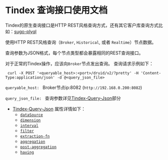 # Tindex 查询接口使用文档

Tindex的原生查询接口是HTTP REST风格查询方式，还有其它客户库查询方式比如：[sugo-plyql](developer/interfaces/sugo-plyql.md)  

使用HTTP REST风格查询（`Broker`, `Historical`, 或者 `Realtime`）节点数据。

查询参数为JSON格式，每个节点类型都会暴露相同的REST查询接口。

对于正常的Tindex操作，应该向`Broker`节点发出查询。
查询请求示例如下：

```shell
 curl -X POST '<queryable_host>:<port>/druid/v2/?pretty' -H 'Content-Type:application/json' -d @<query_json_file>
```

 `queryable_host: ` Broker节点ip:8082 (`http://192.168.0.200:8082`)  

 `query_json_file: ` 查询参数详见[Tindex-Query-Json](/developer/query/query.md)部分

- [Tindex-Query-Json](/developer/query/query.md) 属性详情如下：
  - [`dataSource`](/developer/query/datasource.md)
  - [`dimension`](/developer/query/dimension.md)
  - [`interval`](/developer/query/interval.md)
  - [`filter`](/developer/query/filter.md)
  - [`extraction-fn`](/developer/query/extraction-fn.md)
  - [`aggregation`](/developer/query/aggregation.md)
  - [`post-aggregation`](/developer/query/post-aggregation.md)
  - [`having`](/developer/query/having.md)